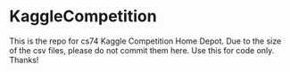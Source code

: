 # KaggleCompetition
This is the repo for cs74 Kaggle Competition Home Depot. 
Due to the size of the csv files, please do not commit them here. Use this for code only. Thanks! 

